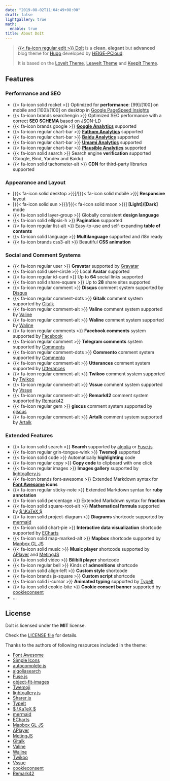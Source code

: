 ```yaml
---
date: "2019-08-02T11:04:49+08:00"
draft: false
lightgallery: true
math:
  enable: true
title: About DoIt
---
```


> [{{< fa-icon regular edit >}} DoIt](https://github.com/HEIGE-PCloud/DoIt) is a **clean**, **elegant** but **advanced** blog theme for [Hugo](https://gohugo.io/) developed by [HEIGE-PCloud](https://github.com/HEIGE-PCloud).
>
> It is based on the [LoveIt Theme](https://github.com/dillonzq/LoveIt), [LeaveIt Theme](https://github.com/liuzc/LeaveIt) and [KeepIt Theme](https://github.com/Fastbyte01/KeepIt).

## Features

### Performance and SEO

* {{< fa-icon solid rocket >}} Optimized for **performance**: [99]/[100] on mobile and [100]/[100] on desktop in [Google PageSpeed Insights](https://developers.google.com/speed/pagespeed/insights)
* {{< fa-icon brands searchengin >}} Optimized SEO performance with a correct **SEO SCHEMA** based on JSON-LD
* {{< fa-icon brands google >}} **[Google Analytics](https://analytics.google.com/analytics)** supported
* {{< fa-icon regular chart-bar >}} **[Fathom Analytics](https://usefathom.com/)** supported
* {{< fa-icon regular chart-bar >}} **[Baidu Analytics](https://tongji.baidu.com/)** supported
* {{< fa-icon regular chart-bar >}} **[Umami Analytics](https://umami.is/)** supported
* {{< fa-icon regular chart-bar >}} **[Plausible Analytics](https://plausible.io/)** supported
* {{< fa-icon solid search >}} Search engine **verification** supported (Google, Bind, Yandex and Baidu)
* {{< fa-icon solid tachometer-alt >}} **CDN** for third-party libraries supported

### Appearance and Layout

* [{{< fa-icon solid desktop >}}]/[{{< fa-icon solid mobile >}}] **Responsive** layout
* [{{< fa-icon solid sun >}}]/[{{< fa-icon solid moon >}}] **[Light]/[Dark]** mode
* {{< fa-icon solid layer-group >}} Globally consistent **design language**
* {{< fa-icon solid ellipsis-h >}} **Pagination** supported
* {{< fa-icon regular list-alt >}} Easy-to-use and self-expanding **table of contents**
* {{< fa-icon solid language >}} **Multilanguage** supported and i18n ready
* {{< fa-icon brands css3-alt >}} Beautiful **CSS animation**

### Social and Comment Systems

* {{< fa-icon regular user >}} **Gravatar** supported by [Gravatar](https://gravatar.com)
* {{< fa-icon solid user-circle >}} Local **Avatar** supported
* {{< fa-icon regular id-card >}} Up to **64** social links supported
* {{< fa-icon solid share-square >}} Up to **28** share sites supported
* {{< fa-icon regular comment >}} **Disqus** comment system supported by [Disqus](https://disqus.com)
* {{< fa-icon regular comment-dots >}} **Gitalk** comment system supported by [Gitalk](https://github.com/gitalk/gitalk)
* {{< fa-icon regular comment-alt >}} **Valine** comment system supported by [Valine](https://valine.js.org/)
* {{< fa-icon regular comment-alt >}} **Waline** comment system supported by [Waline](https://waline.js.org/)
* {{< fa-icon regular comments >}} **Facebook comments** system supported by [Facebook](https://developers.facebook.com/docs/plugins/comments/)
* {{< fa-icon regular comment >}} **Telegram comments** system supported by [Comments](https://comments.app/)
* {{< fa-icon regular comment-dots >}} **Commento** comment system supported by [Commento](https://commento.io/)
* {{< fa-icon regular comment-alt >}} **Utterances** comment system supported by [Utterances](https://utteranc.es/)
* {{< fa-icon regular comment-alt >}} **Twikoo** comment system supported by [Twikoo](https://twikoo.js.org/)
* {{< fa-icon regular comment-alt >}} **Vssue** comment system supported by [Vssue](https://vssue.js.org/)
* {{< fa-icon regular comment-alt >}} **Remark42** comment system supported by [Remark42](https://remark42.com/)
* {{< fa-icon regular gem >}} **giscus** comment system supported by [giscus](https://giscus.app/)
* {{< fa-icon regular comment-alt >}} **Artalk** comment system supported by [Artalk](https://artalk.js.org/)

### Extended Features

* {{< fa-icon solid search >}} **Search** supported by [algolia](https://www.algolia.com/) or [Fuse.js](https://fusejs.io/)
* {{< fa-icon regular grin-tongue-wink >}} **Twemoji** supported
* {{< fa-icon solid code >}} Automatically **highlighting** code
* {{< fa-icon regular copy >}} **Copy code** to clipboard with one click
* {{< fa-icon regular images >}} **Images gallery** supported by [lightgallery.js](https://github.com/sachinchoolur/lightgallery.js)
* {{< fa-icon brands font-awesome >}} Extended Markdown syntax for **[Font Awesome](https://fontawesome.com/) icons**
* {{< fa-icon regular sticky-note >}} Extended Markdown syntax for **ruby annotation**
* {{< fa-icon solid percentage >}} Extended Markdown syntax for **fraction**
* {{< fa-icon solid square-root-alt >}} **Mathematical formula** supported by [$ \KaTeX $](https://katex.org/)
* {{< fa-icon solid project-diagram >}} **Diagrams** shortcode supported by [mermaid](https://github.com/knsv/mermaid)
* {{< fa-icon solid chart-pie >}} **Interactive data visualization** shortcode supported by [ECharts](https://echarts.apache.org/)
* {{< fa-icon solid map-marked-alt >}} **Mapbox** shortcode supported by [Mapbox GL JS](https://docs.mapbox.com/mapbox-gl-js)
* {{< fa-icon solid music >}} **Music player** shortcode supported by [APlayer](https://github.com/MoePlayer/APlayer) and [MetingJS](https://github.com/metowolf/MetingJS)
* {{< fa-icon solid video >}} **Bilibili player** shortcode
* {{< fa-icon regular bell >}} Kinds of **admonitions** shortcode
* {{< fa-icon solid align-left >}} **Custom style** shortcode
* {{< fa-icon brands js-square >}} **Custom script** shortcode
* {{< fa-icon solid i-cursor >}} **Animated typing** supported by [TypeIt](https://typeitjs.com/)
* {{< fa-icon solid cookie-bite >}} **Cookie consent banner** supported by [cookieconsent](https://github.com/osano/cookieconsent)
* ...

## License

DoIt is licensed under the **MIT** license.

Check the [LICENSE file](https://github.com/HEIGE-PCloud/DoIt/blob/main/LICENSE) for details.

Thanks to the authors of following resources included in the theme:

* [Font Awesome](https://fontawesome.com/)
* [Simple Icons](https://github.com/simple-icons/simple-icons)
* [autocomplete.js](https://github.com/algolia/autocomplete.js)
* [algoliasearch](https://github.com/algolia/algoliasearch-client-javascript)
* [Fuse.js](https://fusejs.io/)
* [object-fit-images](https://github.com/fregante/object-fit-images)
* [Twemoji](https://github.com/twitter/twemoji)
* [lightgallery.js](https://github.com/sachinchoolur/lightgallery.js)
* [Sharer.js](https://github.com/ellisonleao/sharer.js)
* [TypeIt](https://typeitjs.com/)
* [$ \KaTeX $](https://katex.org/)
* [mermaid](https://github.com/knsv/mermaid)
* [ECharts](https://echarts.apache.org/)
* [Mapbox GL JS](https://docs.mapbox.com/mapbox-gl-js)
* [APlayer](https://github.com/MoePlayer/APlayer)
* [MetingJS](https://github.com/metowolf/MetingJS)
* [Gitalk](https://github.com/gitalk/gitalk)
* [Valine](https://valine.js.org/)
* [Waline](https://waline.js.org/)
* [Twikoo](https://twikoo.js.org/)
* [Vssue](https://vssue.js.org/)
* [cookieconsent](https://github.com/osano/cookieconsent)
* [Remark42](https://remark42.com/)
